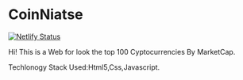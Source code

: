 # CoinNiatse
[![Netlify Status](https://api.netlify.com/api/v1/badges/abcca202-8433-42d8-8c54-c34e86630d53/deploy-status)](https://app.netlify.com/sites/coiniatse/deploys)

Hi! This is a Web for look the top 100 Cyptocurrencies By MarketCap.

Techlonogy Stack Used:Html5,Css,Javascript.
